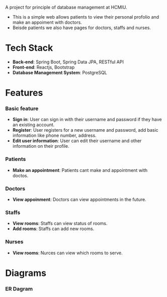 A project for principle of database management at HCMIU.
- This is a simple web allows patients to view their personal profolio and make an appoiment with doctors. 
- Beisde patients we also have pages for doctors, staffs and nurses. 

# Tech Stack
- **Back-end**: Spring Boot, Spring Data JPA, RESTful API 
- **Front-end**: Reactjs, Bootstrap
- **Database Management System**: PostgreSQL

# Features
### Basic feature
* **Sign in**: User can sign in with their username and password if they have an existing account.
* **Register**: User registers for a new username and password, add basic information like phone number, address.
* **Edit user information**: User can edit their username and other information on their profile.
### Patients 
* **Make an appointment**: Patients cant make and appointment with doctos.
### Doctors
* **View appoinment**: Doctors can view appointments in the future.
### Staffs 
* **View rooms**: Staffs can view status of rooms.
* **Add rooms**: Staffs can add new rooms.
### Nurses
* **View rooms**: Nurces can view which rooms to serve.

# Diagrams
### ER Dagram



